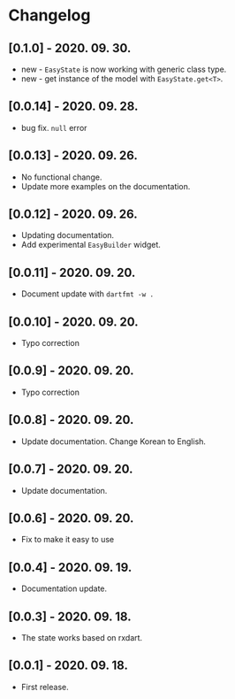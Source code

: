# Changelog

## [0.1.0] - 2020. 09. 30.

* new - `EasyState` is now working with generic class type.
* new - get instance of the model with `EasyState.get<T>`.

## [0.0.14] - 2020. 09. 28.

* bug fix. `null` error

## [0.0.13] - 2020. 09. 26.

* No functional change.
* Update more examples on the documentation.

## [0.0.12] - 2020. 09. 26.

* Updating documentation.
* Add experimental `EasyBuilder` widget.

## [0.0.11] - 2020. 09. 20.

* Document update with `dartfmt -w .`

## [0.0.10] - 2020. 09. 20.

* Typo correction

## [0.0.9] - 2020. 09. 20.

* Typo correction

## [0.0.8] - 2020. 09. 20.

* Update documentation. Change Korean to English.

## [0.0.7] - 2020. 09. 20.

* Update documentation.

## [0.0.6] - 2020. 09. 20.

* Fix to make it easy to use

## [0.0.4] - 2020. 09. 19.

* Documentation update.

## [0.0.3] - 2020. 09. 18.

* The state works based on rxdart.

## [0.0.1] - 2020. 09. 18.

* First release.

